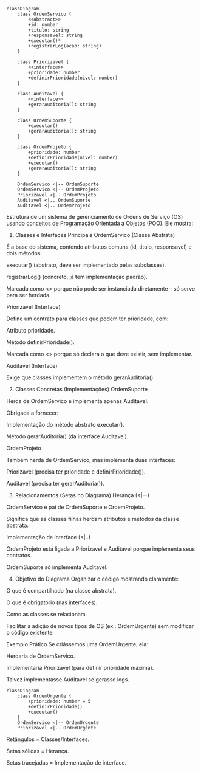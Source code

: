 
```mermaid
classDiagram
    class OrdemServico {
        <<abstract>>
        +id: number
        +titulo: string
        +responsavel: string
        +executar()*
        +registrarLog(acao: string)
    }

    class Priorizavel {
        <<interface>>
        +prioridade: number
        +definirPrioridade(nivel: number)
    }

    class Auditavel {
        <<interface>>
        +gerarAuditoria(): string
    }

    class OrdemSuporte {
        +executar()
        +gerarAuditoria(): string
    }

    class OrdemProjeto {
        +prioridade: number
        +definirPrioridade(nivel: number)
        +executar()
        +gerarAuditoria(): string
    }

    OrdemServico <|-- OrdemSuporte
    OrdemServico <|-- OrdemProjeto
    Priorizavel <|.. OrdemProjeto
    Auditavel <|.. OrdemSuporte
    Auditavel <|.. OrdemProjeto

```

Estrutura de um sistema de gerenciamento de Ordens de Serviço (OS) usando conceitos de Programação Orientada a Objetos (POO). Ele mostra:

1. Classes e Interfaces Principais
OrdemServico (Classe Abstrata)

É a base do sistema, contendo atributos comuns (id, titulo, responsavel) e dois métodos:

executar() (abstrato, deve ser implementado pelas subclasses).

registrarLog() (concreto, já tem implementação padrão).

Marcada como <<abstract>> porque não pode ser instanciada diretamente – só serve para ser herdada.

Priorizavel (Interface)

Define um contrato para classes que podem ter prioridade, com:

Atributo prioridade.

Método definirPrioridade().

Marcada como <<interface>> porque só declara o que deve existir, sem implementar.

Auditavel (Interface)

Exige que classes implementem o método gerarAuditoria().

2. Classes Concretas (Implementações)
OrdemSuporte

Herda de OrdemServico e implementa apenas Auditavel.

Obrigada a fornecer:

Implementação do método abstrato executar().

Método gerarAuditoria() (da interface Auditavel).

OrdemProjeto

Também herda de OrdemServico, mas implementa duas interfaces:

Priorizavel (precisa ter prioridade e definirPrioridade()).

Auditavel (precisa ter gerarAuditoria()).

3. Relacionamentos (Setas no Diagrama)
Herança (<|--)

OrdemServico é pai de OrdemSuporte e OrdemProjeto.

Significa que as classes filhas herdam atributos e métodos da classe abstrata.

Implementação de Interface (<|..)

OrdemProjeto está ligada a Priorizavel e Auditavel porque implementa seus contratos.

OrdemSuporte só implementa Auditavel.

4. Objetivo do Diagrama
Organizar o código mostrando claramente:

O que é compartilhado (na classe abstrata).

O que é obrigatório (nas interfaces).

Como as classes se relacionam.

Facilitar a adição de novos tipos de OS (ex.: OrdemUrgente) sem modificar o código existente.

Exemplo Prático
Se criássemos uma OrdemUrgente, ela:

Herdaria de OrdemServico.

Implementaria Priorizavel (para definir prioridade máxima).

Talvez implementasse Auditavel se gerasse logs.


```mermaid
classDiagram
    class OrdemUrgente {
        +prioridade: number = 5
        +definirPrioridade()
        +executar()
    }
    OrdemServico <|-- OrdemUrgente
    Priorizavel <|.. OrdemUrgente

```





Retângulos = Classes/Interfaces.

Setas sólidas = Herança.

Setas tracejadas = Implementação de interface.